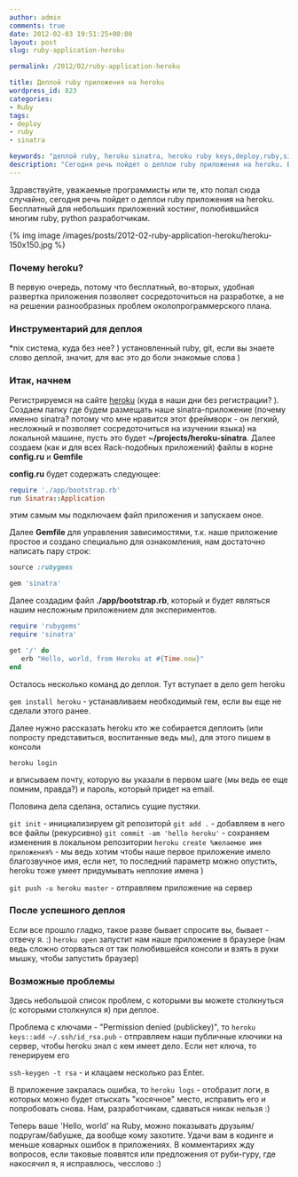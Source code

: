 ```yaml
---
author: admin
comments: true
date: 2012-02-03 19:51:25+00:00
layout: post
slug: ruby-application-heroku

permalink: /2012/02/ruby-application-heroku

title: Деплой ruby приложения на heroku
wordpress_id: 823
categories:
- Ruby
tags:
- deploy
- ruby
- sinatra

keywords: "деплой ruby, heroku sinatra, heroku ruby keys,deploy,ruby,sinatra"
description: "Cегодня речь пойдет о деплои ruby приложения на heroku. Бесплатный для небольших приложений хостинг"
---
```


Здравствуйте, уважаемые программисты или те, кто попал сюда случайно, сегодня речь пойдет о деплои ruby приложения на heroku. Бесплатный для небольших приложений хостинг, полюбившийся многим ruby, python разработчикам.
<!-- more -->
{% img image /images/posts/2012-02-ruby-application-heroku/heroku-150x150.jpg %}


### Почему heroku?


В первую очередь, потому что бесплатный, во-вторых, удобная развертка приложения позволяет сосредоточиться на разработке, а не на решении разнообразных проблем околопрограммерского плана.



### Инструментарий для деплоя


*nix система, куда без нее? ) установленный ruby, git, если вы знаете слово деплой, значит, для вас это до боли знакомые слова )


### Итак, начнем


Регистрируемся на сайте [heroku](https://api.heroku.com/signup) (куда в наши дни без регистрации? ). Создаем папку где будем размещать наше sinatra-приложение (почему именно sinatra? потому что мне нравится этот фреймворк - он легкий, несложный и позволяет сосредоточиться на изучении языка) на локальной машине, пусть это будет **~/projects/heroku-sinatra**.
Далее создаем (как и для всех Rack-подобных приложений) файлы в корне **config.ru** и **Gemfile**

**config.ru** будет содержать следующее:

``` ruby
require './app/bootstrap.rb'
run Sinatra::Application
```

этим самым мы подключаем файл приложения и запускаем оное.

Далее **Gemfile** для управления зависимостями, т.к. наше приложение простое и создано специально для ознакомления, нам достаточно написать пару строк:

``` ruby
source :rubygems

gem 'sinatra'
```


Далее создадим файл **./app/bootstrap.rb**, который и будет являться нашим несложным приложением для экспериментов.

``` ruby
require 'rubygems'
require 'sinatra'

get '/' do
   erb "Hello, world, from Heroku at #{Time.now}"
end
```

Осталось несколько команд до деплоя. Тут вступает в дело gem heroku

`gem install heroku` - устанавливаем необходимый гем, если вы еще не сделали этого ранее.

Далее нужно рассказать heroku кто же собирается деплоить (или попросту представиться, воспитанные ведь мы), для этого пишем в консоли

`heroku login`

и вписываем почту, которую вы указали в первом шаге (мы ведь ее еще помним, правда?) и пароль, который придет на email.

Половина дела сделана, остались сущие пустяки.

`git init` - инициализируем git репозиторй
`git add .` - добавляем в него все файлы (рекурсивно)
`git commit -am 'hello heroku'` - сохраняем изменения в локальном репозитории
`heroku create %желаемое имя приложения%` - мы ведь хотим чтобы наше первое приложение имело благозвучное имя, если нет, то последний параметр можно опустить, heroku тоже умеет придумывать неплохие имена )

`git push -u heroku master` - отправляем приложение на сервер



### После успешного деплоя


Если все прошло гладко, такое разве бывает спросите вы, бывает - отвечу я. :)
`heroku open` запустит нам наше приложение в браузере (нам ведь сложно оторваться от так полюбившейся консоли и взять в руки мышку, чтобы запустить браузер)





### Возможные проблемы


Здесь небольшой список проблем, с которыми вы можете столкнуться (с которыми столкнулся я) при деплое.

Проблема с ключами - "Permission denied (publickey)", то
`heroku keys::add ~/.ssh/id_rsa.pub`  - отправляем наши публичные ключики на сервер, чтобы heroku знал с кем имеет дело. Если нет ключа, то генерируем его

`ssh-keygen -t rsa` - и клацаем несколько раз Enter.


В приложение закралась ошибка, то
`heroku logs` - отобразит логи, в которых можно будет отыскать "косячное" место, исправить его и попробовать снова. Нам, разработчикам, сдаваться никак нельзя :)



Теперь ваше 'Hello, world' на Ruby, можно показывать друзьям/подругам/бабушке, да вообще кому захотите. Удачи вам в кодинге и меньше коварных ошибок в приложениях.
В комментариях жду вопросов, если таковые появятся или предложения от руби-гуру, где накосячил я, я исправлюсь, чесслово :)
